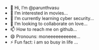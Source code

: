 - 👋 Hi, I’m @parunthvasu
- 👀 I’m interested in movies...
- 🌱 I’m currently learning cyber security...
- 💞️ I’m looking to collaborate on love...
- 📫 How to reach me on github...
- 😄 Pronouns: moneeeeeeeeeee...
- ⚡ Fun fact: i am so busy in life ...

<!---
parunthvasu36/parunthvasu36 is a ✨ special ✨ repository because its `README.md` (this file) appears on your GitHub profile.
You can click the Preview link to take a look at your changes.
--->
